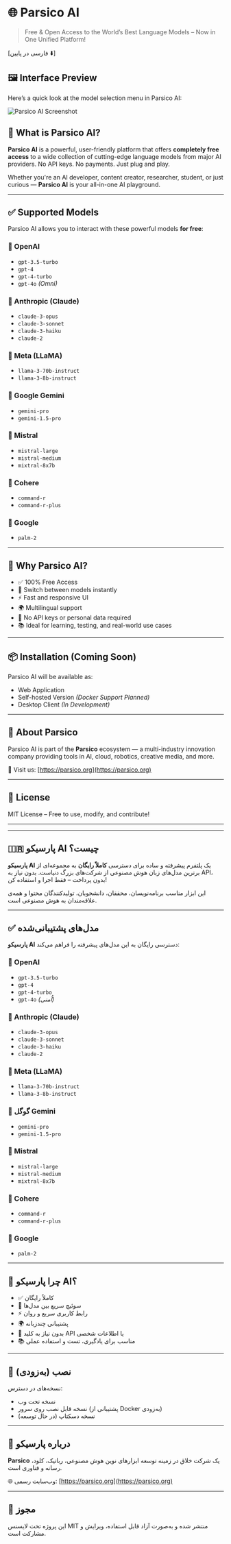 # 🌐 Parsico AI

> Free & Open Access to the World’s Best Language Models – Now in One Unified Platform!

[فارسی در پایین ⬇️]
## 🖼️ Interface Preview

Here’s a quick look at the model selection menu in Parsico AI:

![Parsico AI Screenshot](https://github.com/parsico/PARSICO-AI/raw/main/Screenshot.png)



## 🚀 What is Parsico AI?

**Parsico AI** is a powerful, user-friendly platform that offers **completely free access** to a wide collection of cutting-edge language models from major AI providers. No API keys. No payments. Just plug and play.

Whether you're an AI developer, content creator, researcher, student, or just curious — **Parsico AI** is your all-in-one AI playground.

---

## ✅ Supported Models

Parsico AI allows you to interact with these powerful models **for free**:

### 🔹 OpenAI
- `gpt-3.5-turbo`
- `gpt-4`
- `gpt-4-turbo`
- `gpt-4o` *(Omni)*

### 🔹 Anthropic (Claude)
- `claude-3-opus`
- `claude-3-sonnet`
- `claude-3-haiku`
- `claude-2`

### 🔹 Meta (LLaMA)
- `llama-3-70b-instruct`
- `llama-3-8b-instruct`

### 🔹 Google Gemini
- `gemini-pro`
- `gemini-1.5-pro`

### 🔹 Mistral
- `mistral-large`
- `mistral-medium`
- `mixtral-8x7b`

### 🔹 Cohere
- `command-r`
- `command-r-plus`

### 🔹 Google
- `palm-2`

---

## 🌟 Why Parsico AI?

- ✅ 100% Free Access
- 🧠 Switch between models instantly
- ⚡ Fast and responsive UI
- 🌍 Multilingual support
- 🔐 No API keys or personal data required
- 📚 Ideal for learning, testing, and real-world use cases

---

## 📦 Installation (Coming Soon)

Parsico AI will be available as:
- Web Application
- Self-hosted Version *(Docker Support Planned)*
- Desktop Client *(In Development)*

---

## 📣 About Parsico

Parsico AI is part of the **Parsico** ecosystem — a multi-industry innovation company providing tools in AI, cloud, robotics, creative media, and more.

🔗 Visit us: [https://parsico.org](https://parsico.org)

---

## 📝 License

MIT License – Free to use, modify, and contribute!

---

---

## 🇮🇷 پارسیکو AI چیست؟

**پارسیکو AI** یک پلتفرم پیشرفته و ساده برای دسترسی **کاملاً رایگان** به مجموعه‌ای از برترین مدل‌های زبان هوش مصنوعی از شرکت‌های بزرگ دنیاست. بدون نیاز به API، بدون پرداخت – فقط اجرا و استفاده کن!

این ابزار مناسب برنامه‌نویسان، محققان، دانشجویان، تولیدکنندگان محتوا و همه‌ی علاقه‌مندان به هوش مصنوعی است.

---

## ✅ مدل‌های پشتیبانی‌شده

**پارسیکو AI** دسترسی رایگان به این مدل‌های پیشرفته را فراهم می‌کند:

### 🔹 OpenAI
- `gpt-3.5-turbo`
- `gpt-4`
- `gpt-4-turbo`
- `gpt-4o` *(اُمنی)*

### 🔹 Anthropic (Claude)
- `claude-3-opus`
- `claude-3-sonnet`
- `claude-3-haiku`
- `claude-2`

### 🔹 Meta (LLaMA)
- `llama-3-70b-instruct`
- `llama-3-8b-instruct`

### 🔹 گوگل Gemini
- `gemini-pro`
- `gemini-1.5-pro`

### 🔹 Mistral
- `mistral-large`
- `mistral-medium`
- `mixtral-8x7b`

### 🔹 Cohere
- `command-r`
- `command-r-plus`

### 🔹 Google
- `palm-2`

---

## 🌟 چرا پارسیکو AI؟

- ✅ کاملاً رایگان
- 🔄 سوئیچ سریع بین مدل‌ها
- ⚡ رابط کاربری سریع و روان
- 🌍 پشتیبانی چندزبانه
- 🔐 بدون نیاز به کلید API یا اطلاعات شخصی
- 📚 مناسب برای یادگیری، تست و استفاده عملی

---

## 🔧 نصب (به‌زودی)

نسخه‌های در دسترس:
- نسخه تحت وب
- نسخه قابل نصب روی سرور (پشتیبانی از Docker به‌زودی)
- نسخه دسکتاپ (در حال توسعه)

---

## 🔗 درباره پارسیکو

**Parsico** یک شرکت خلاق در زمینه توسعه ابزارهای نوین هوش مصنوعی، رباتیک، کلود، رسانه و فناوری است.

🌐 وب‌سایت رسمی: [https://parsico.org](https://parsico.org)

---

## 📝 مجوز

این پروژه تحت لایسنس MIT منتشر شده و به‌صورت آزاد قابل استفاده، ویرایش و مشارکت است.

